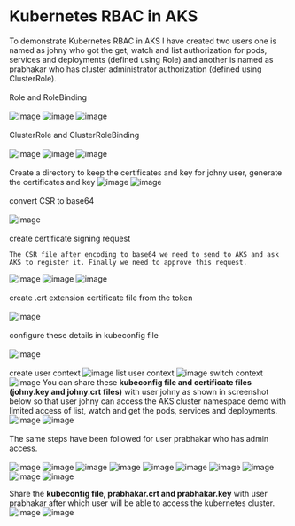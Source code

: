 # Kubernetes RBAC in AKS
To demonstrate Kubernetes RBAC in AKS I have created two users one is named as johny who got the get, watch and list authorization for pods, services and deployments (defined using Role) and another is named as prabhakar who has cluster administrator authorization (defined using ClusterRole).
<br><br/>
Role and RoleBinding
<br><br/>
![image](https://github.com/singhritesh85/AKS-Authentication-Authorization/assets/56765895/072a4ffd-21ae-4b2d-802f-65b4a8f5e359)
![image](https://github.com/singhritesh85/AKS-Authentication-Authorization/assets/56765895/7ef92f5a-6cdb-4a1d-8cbf-352571922e41)
![image](https://github.com/singhritesh85/AKS-Authentication-Authorization/assets/56765895/76f622a8-cb45-4c9c-8b44-28bd554ac121)
<br><br/>
ClusterRole and ClusterRoleBinding
<br><br/>
![image](https://github.com/singhritesh85/AKS-Authentication-Authorization/assets/56765895/7f0946bf-43c6-4ecc-a684-4fce022f569f)
![image](https://github.com/singhritesh85/AKS-Authentication-Authorization/assets/56765895/f574c6c3-708b-43c6-b234-3492a35d0b14)
![image](https://github.com/singhritesh85/AKS-Authentication-Authorization/assets/56765895/5b21259a-2644-4ce3-a0b1-22345eb72659)
<br><br/>
Create a directory to keep the certificates and key for johny user, generate the certificates and key
![image](https://github.com/singhritesh85/AKS-Authentication-Authorization/assets/56765895/1b019d52-a0e9-427b-a19a-3703f70d013b)
![image](https://github.com/singhritesh85/AKS-Authentication-Authorization/assets/56765895/1918c3d9-5516-434a-9df7-a8300866a439)
<br><br/>
convert CSR to base64
<br><br/>
![image](https://github.com/singhritesh85/AKS-Authentication-Authorization/assets/56765895/45fb8b22-7bdd-45e8-848b-826abf76373f)
<br><br/>
create certificate signing request
```
The CSR file after encoding to base64 we need to send to AKS and ask AKS to register it. Finally we need to approve this request.
```
![image](https://github.com/singhritesh85/AKS-Authentication-Authorization/assets/56765895/15d418d0-de3a-4a3d-8bc3-864b850994db)
![image](https://github.com/singhritesh85/AKS-Authentication-Authorization/assets/56765895/863394b7-1fe2-47a5-a760-82f18e62ad3d)
![image](https://github.com/singhritesh85/AKS-Authentication-Authorization/assets/56765895/135c14cd-bccd-4537-8375-626b3d326527)
<br><br/>
create .crt extension certificate file from the token
<br><br/>
![image](https://github.com/singhritesh85/AKS-Authentication-Authorization/assets/56765895/e854a4f8-5ca6-46bb-a626-690e6dba19df)
<br><br/>
configure these details in kubeconfig file
<br><br/>
![image](https://github.com/singhritesh85/AKS-Authentication-Authorization/assets/56765895/4425ad30-c551-4420-86bb-64f4e4bcccdd)
<br><br/>
create user context
![image](https://github.com/singhritesh85/AKS-Authentication-Authorization/assets/56765895/00da6f51-c634-444b-b5c9-5349c99d37bc)
list user context
![image](https://github.com/singhritesh85/AKS-Authentication-Authorization/assets/56765895/6540d0d5-a4a6-42f9-b8a2-24ff39d407e0)
switch context
![image](https://github.com/singhritesh85/AKS-Authentication-Authorization/assets/56765895/e46f8aa4-cc80-4dcf-b16f-b554359673f7)
You can share these **kubeconfig file and certificate files (johny.key and johny.crt files)** with user johny as shown in screenshot below so that user johny can access the AKS cluster namespace demo with limited access of list, watch and get the pods, services and deployments.
![image](https://github.com/singhritesh85/AKS-Authentication-Authorization/assets/56765895/159631d8-74a6-4709-8b55-6d0e08ccd797)
![image](https://github.com/singhritesh85/AKS-Authentication-Authorization/assets/56765895/671221f3-b051-47e6-9447-708abc07ca44)
<br> <br/>
The same steps have been followed for user prabhakar who has admin access.
<br><br/>
![image](https://github.com/singhritesh85/AKS-Authentication-Authorization/assets/56765895/90de5210-51fb-466b-a8dc-80a9533e84aa)
![image](https://github.com/singhritesh85/AKS-Authentication-Authorization/assets/56765895/b3efa592-afc5-4c98-83fb-845906b30e99)
![image](https://github.com/singhritesh85/AKS-Authentication-Authorization/assets/56765895/76587e03-7132-44c5-a6a8-95eed3eba4b7)
![image](https://github.com/singhritesh85/AKS-Authentication-Authorization/assets/56765895/119b9a0f-888d-4f5a-89d2-ab94f779ff47)
![image](https://github.com/singhritesh85/AKS-Authentication-Authorization/assets/56765895/ad0db008-9677-4eff-9332-4f91919de282)
![image](https://github.com/singhritesh85/AKS-Authentication-Authorization/assets/56765895/19217040-60df-4828-b8bf-c94eb3fa589e)
![image](https://github.com/singhritesh85/AKS-Authentication-Authorization/assets/56765895/5b3752de-7965-49da-9a09-93cf8986e3a3)
![image](https://github.com/singhritesh85/AKS-Authentication-Authorization/assets/56765895/a6032a27-6c00-44e9-b39e-bcc8d10e3fb6)
![image](https://github.com/singhritesh85/AKS-Authentication-Authorization/assets/56765895/b87ba5ef-52c8-4491-b838-cb731642444e)
![image](https://github.com/singhritesh85/AKS-Authentication-Authorization/assets/56765895/1227ad91-ff69-4579-8469-72197480eb2b)

Share the **kubeconfig file, prabhakar.crt and prabhakar.key** with user prabhakar after which user will be able to access the kubernetes cluster.
![image](https://github.com/singhritesh85/AKS-Authentication-Authorization/assets/56765895/927ac6da-7072-437b-9897-f0ad457cb639)
![image](https://github.com/singhritesh85/AKS-Authentication-Authorization/assets/56765895/2e1ca319-9cc8-447d-a304-ce6b4cb7c68d)
